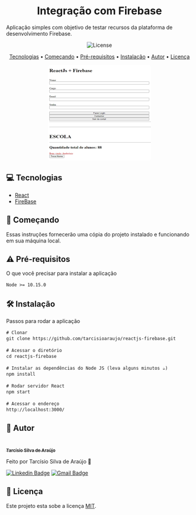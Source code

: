 <h1 align="center">Integração com Firebase</h1>

Aplicação simples com objetivo de testar recursos da plataforma de desenvolvimento Firebase.

<p align="center">	
	<img src="https://img.shields.io/github/license/tarcisioaraujo/reactjs-firebase" alt="License">	 
</p>

<p align="center">
	<a href="#computer-tecnologias">Tecnologias</a> •		
	<a href="#runner-começando">Começando</a> •
	<a href="#warning-pré-requisitos">Pré-requisitos</a> •	
	<a href="#hammer_and_wrench-instalação">Instalação</a> •	
	<a href="#construction_worker-autor">Autor</a> •
	<a href="#memo-licença">Licença</a>
</p>

<p align="center">
	<kbd>
		<img alt="Recursos Firebase" title="#RecursosFirebase" width="278" height="258" style="border-radius: 5px" src="./assets/react-firebase.png">
	</kbd>
</p>

## :computer: Tecnologias 

- [React](https://pt-br.reactjs.org/)
- [FireBase](https://firebase.google.com/)

## :runner: Começando 

Essas instruções fornecerão uma cópia do projeto instalado e funcionando em sua máquina local.

## :warning: Pré-requisitos 

O que você precisar para instalar a aplicação

```
Node >= 10.15.0
```

## :hammer_and_wrench: Instalação

Passos para rodar a aplicação

```
# Clonar
git clone https://github.com/tarcisioaraujo/reactjs-firebase.git

# Acessar o diretório
cd reactjs-firebase

# Instalar as dependências do Node JS (leva alguns minutos ☕)
npm install

# Rodar servidor React
npm start

# Acessar o endereço 
http://localhost:3000/
```

## :construction_worker: Autor

<a href="https://github.com/tarcisioaraujo">
 <img style="border-radius: 50%;" src="https://avatars.githubusercontent.com/u/47223046?v=4" width="100px;" alt=""/>
 <br />
 <sub><b>Tarcísio Silva de Araújo</b></sub></a> <a href="https://github.com/tarcisioaraujo" title="GitHub"></a>

Feito por Tarcísio Silva de Araújo 👋

[![Linkedin Badge](https://img.shields.io/badge/-Tarcísio-blue?style=flat-square&logo=Linkedin&logoColor=white&link=https://www.linkedin.com/in/tarcisiosaraujo/)](https://www.linkedin.com/in/tarcisiosaraujo/) 
[![Gmail Badge](https://img.shields.io/badge/-tarcisio.saraujo@gmail.com-c14438?style=flat-square&logo=Gmail&logoColor=white&link=mailto:tarcisio.saraujo@gmail.com)](mailto:tarcisio.saraujo@gmail.com)

## :memo: Licença

Este projeto esta sobe a licença [MIT](./LICENSE).